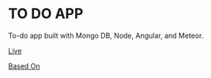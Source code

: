 # TO DO APP

To-do app built with Mongo DB, Node, Angular, and Meteor.

[Live](http://absurd.meteor.com)

[Based On](https://www.meteor.com/tutorials/angular/templates)
